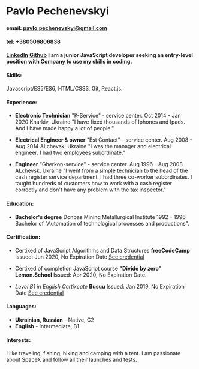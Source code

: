 # Pavlo Pechenevskyi
#### email: pavlo.pechenevskyi@gmail.com
#### tel: +380506806838 
**[LinkedIn](https://www.linkedin.com/in/pavlo-pechenevskyi/)**
**[Github](https://github.com/PechPavlo)**
**I am a junior JavaScript developer seeking an entry-level position with Company to use my skills in coding.**
#### Skills:
Javascript/ES5/ES6, HTML/CSS3, Git, React.js.
#### Experience:
* **Electronic Technician**
"K-Service" - service center.
Oct 2014 - Jan 2020
Kharkiv, Ukraine
"I have fixed thousands of Iphones and Ipads. And I have made
happy a lot of people."

* **Electrical Engineer & owner**
"Est Contact" - service center.
Aug 2008 - Aug 2014
ALchevsk, Ukraine
"I was the manager and electrical engineer. I had two employees
subordinate."

* **Engineer**
"Gherkon-service" - service center.
Aug 1996 - Aug 2008
ALchevsk, Ukraine
"I went from a simple technician to the head of the cash register
service department. I had three co-worker subordinates. I
taught hundreds of customers how to work with a cash register
correctly and don't have any problem with the tax inspector."

#### Education:
* **Bachelor's degree**
Donbas Mining Metallurgical Institute
1992 - 1996
Bachelor of "Automation of technological processes and
productions".

#### Certification:
 * Certixed of JavaScript Algorithms and Data Structures
**freeCodeCamp**
Issued: Jun 2020, No Expiration Date
[See credential](https://www.freecodecamp.org/certification/fcc717b889c-4c74-4708-9946-4286c2145a50/javascript-algorithms-and-data-structures)

* Certixed of completion JavaScript course **"Divide by zero"**
**Lemon.School**
Issued: Apr 2020, No Expiration Date.

* *Level B1 in English Certixcate*
**Busuu**
Issued: Jan 2019, No Expiration Date
[See credential](https://api.busuu.com/anon/certificates/309b1c1cc18b14b380e932d69eb99456)

#### Languages:
* **Ukrainian, Russian** - Native, C2
* **English** - Intermediate, B1

#### Interests:
  I like traveling, fishing, hiking and camping with a tent.
I am passionate about SpaceX and follow all their launches and
tests.